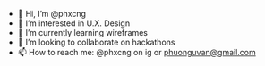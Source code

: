 - 👋 Hi, I’m @phxcng
- 👀 I’m interested in U.X. Design
- 🌱 I’m currently learning wireframes
- 💞️ I’m looking to collaborate on hackathons 
- 📫 How to reach me: @phxcng on ig or phuonguvan@gmail.com

<!---
phxcng/phxcng is a ✨ special ✨ repository because its `README.md` (this file) appears on your GitHub profile.
You can click the Preview link to take a look at your changes.
--->
